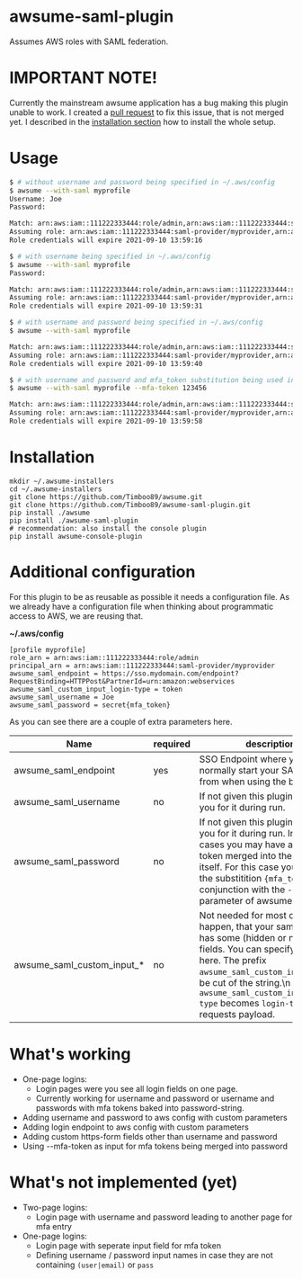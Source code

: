 # awsume-saml-plugin
Assumes AWS roles with SAML federation.

# IMPORTANT NOTE!
Currently the mainstream awsume application has a bug making this plugin unable to work.
I created a [pull request](https://github.com/trek10inc/awsume/pull/164) to fix this issue, that is not merged yet.
I described in the [installation section](#Installation) how to install the whole setup.

# Usage
```bash
$ # without username and password being specified in ~/.aws/config
$ awsume --with-saml myprofile
Username: Joe
Password: 

Match: arn:aws:iam::111222333444:role/admin,arn:aws:iam::111222333444:saml-provider/myprovider
Assuming role: arn:aws:iam::111222333444:saml-provider/myprovider,arn:aws:iam::111222333444:role/admin
Role credentials will expire 2021-09-10 13:59:16

$ # with username being specified in ~/.aws/config
$ awsume --with-saml myprofile
Password: 

Match: arn:aws:iam::111222333444:role/admin,arn:aws:iam::111222333444:saml-provider/myprovider
Assuming role: arn:aws:iam::111222333444:saml-provider/myprovider,arn:aws:iam::111222333444:role/admin
Role credentials will expire 2021-09-10 13:59:31

$ # with username and password being specified in ~/.aws/config
$ awsume --with-saml myprofile

Match: arn:aws:iam::111222333444:role/admin,arn:aws:iam::111222333444:saml-provider/myprovider
Assuming role: arn:aws:iam::111222333444:saml-provider/myprovider,arn:aws:iam::111222333444:role/admin
Role credentials will expire 2021-09-10 13:59:40

$ # with username and password and mfa_token substitution being used in password and specified in ~/.aws/config
$ awsume --with-saml myprofile --mfa-token 123456

Match: arn:aws:iam::111222333444:role/admin,arn:aws:iam::111222333444:saml-provider/myprovider
Assuming role: arn:aws:iam::111222333444:saml-provider/myprovider,arn:aws:iam::111222333444:role/admin
Role credentials will expire 2021-09-10 13:59:58
```

# Installation
```
mkdir ~/.awsume-installers
cd ~/.awsume-installers
git clone https://github.com/Timboo89/awsume.git
git clone https://github.com/Timboo89/awsume-saml-plugin.git
pip install ./awsume
pip install ./awsume-saml-plugin
# recommendation: also install the console plugin
pip install awsume-console-plugin
```

# Additional configuration
For this plugin to be as reusable as possible it needs a configuration file.
As we already have a configuration file when thinking about programmatic access to AWS, we are reusing that.

**~/.aws/config** 
```
[profile myprofile]
role_arn = arn:aws:iam::111222333444:role/admin
principal_arn = arn:aws:iam::111222333444:saml-provider/myprovider
awsume_saml_endpoint = https://sso.mydomain.com/endpoint?RequestBinding=HTTPPost&PartnerId=urn:amazon:webservices
awsume_saml_custom_input_login-type = token
awsume_saml_username = Joe
awsume_saml_password = secret{mfa_token}
```

As you can see there are a couple of extra parameters here.

| Name | required | description |
| --- | --- | --- |
| awsume_saml_endpoint | yes | SSO Endpoint where you normally start your SAML login from when using the browser. |
| awsume_saml_username | no | If not given this plugin will prompt you for it during run. |
| awsume_saml_password | no | If not given this plugin will prompt you for it during run. In some cases you may have an MFA token merged into the password itself. For this case you can use the substitition `{mfa_token}` in conjunction with the `--mfa-token` parameter of awsume. |
| awsume_saml_custom_input_* | no | Not needed for most cases. It my happen, that your saml endpoint has some (hidden or not) input fields. You can specify them here. The prefix `awsume_saml_custom_input_` will be cut of the string.\n E.g. `awsume_saml_custom_input_login-type` becomes `login-type` in the requests payload. |

# What's working
* One-page logins:
  * Login pages were you see all login fields on one page.
  * Currently working for username and password or username and passwords with mfa tokens baked into password-string.
* Adding username and password to aws config with custom parameters
* Adding login endpoint to aws config with custom parameters
* Adding custom https-form fields other than username and password
* Using --mfa-token as input for mfa tokens being merged into password


# What's not implemented (yet)
* Two-page logins:
  * Login page with username and password leading to another page for mfa entry
* One-page logins:
  * Login page with seperate input field for mfa token
  * Defining username / password input names in case they are not containing `(user|email)` or `pass`

  